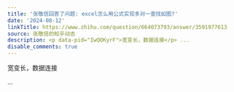 ```yaml
---
title: '张敬信回答了问题: excel怎么用公式实现多对一查找如图?'
date: '2024-08-12'
linkTitle: https://www.zhihu.com/question/664073793/answer/3591977613
source: 张敬信的知乎动态
description: <p data-pid="IwQOKyrF">宽变长，数据连接</p> ...
disable_comments: true
---
```

<p data-pid="IwQOKyrF">宽变长，数据连接</p> ...